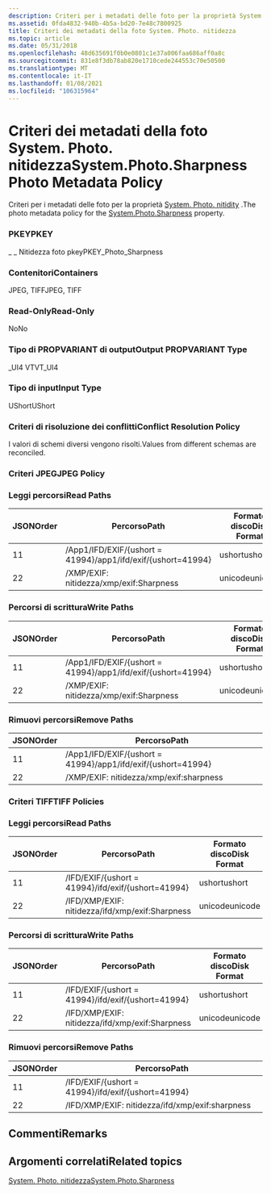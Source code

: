 ```yaml
---
description: Criteri per i metadati delle foto per la proprietà System. Photo. Nitidity.
ms.assetid: 0fda4832-940b-4b5a-bd20-7e48c7800925
title: Criteri dei metadati della foto System. Photo. nitidezza
ms.topic: article
ms.date: 05/31/2018
ms.openlocfilehash: 48d635691f0b0e0801c1e37a006faa686aff0a8c
ms.sourcegitcommit: 831e8f3db78ab820e1710cede244553c70e50500
ms.translationtype: MT
ms.contentlocale: it-IT
ms.lasthandoff: 01/08/2021
ms.locfileid: "106315964"
---
```

# <a name="systemphotosharpness-photo-metadata-policy"></a><span data-ttu-id="23316-103">Criteri dei metadati della foto System. Photo. nitidezza</span><span class="sxs-lookup"><span data-stu-id="23316-103">System.Photo.Sharpness Photo Metadata Policy</span></span>

<span data-ttu-id="23316-104">Criteri per i metadati delle foto per la proprietà [System. Photo. nitidity](../properties/props-system-photo-sharpness.md) .</span><span class="sxs-lookup"><span data-stu-id="23316-104">The photo metadata policy for the [System.Photo.Sharpness](../properties/props-system-photo-sharpness.md) property.</span></span>

### <a name="pkey"></a><span data-ttu-id="23316-105">PKEY</span><span class="sxs-lookup"><span data-stu-id="23316-105">PKEY</span></span>

<span data-ttu-id="23316-106">\_ \_ Nitidezza foto pkey</span><span class="sxs-lookup"><span data-stu-id="23316-106">PKEY\_Photo\_Sharpness</span></span>

### <a name="containers"></a><span data-ttu-id="23316-107">Contenitori</span><span class="sxs-lookup"><span data-stu-id="23316-107">Containers</span></span>

<span data-ttu-id="23316-108">JPEG, TIFF</span><span class="sxs-lookup"><span data-stu-id="23316-108">JPEG, TIFF</span></span>

### <a name="read-only"></a><span data-ttu-id="23316-109">Read-Only</span><span class="sxs-lookup"><span data-stu-id="23316-109">Read-Only</span></span>

<span data-ttu-id="23316-110">No</span><span class="sxs-lookup"><span data-stu-id="23316-110">No</span></span>

### <a name="output-propvariant-type"></a><span data-ttu-id="23316-111">Tipo di PROPVARIANT di output</span><span class="sxs-lookup"><span data-stu-id="23316-111">Output PROPVARIANT Type</span></span>

<span data-ttu-id="23316-112">\_UI4 VT</span><span class="sxs-lookup"><span data-stu-id="23316-112">VT\_UI4</span></span>

### <a name="input-type"></a><span data-ttu-id="23316-113">Tipo di input</span><span class="sxs-lookup"><span data-stu-id="23316-113">Input Type</span></span>

<span data-ttu-id="23316-114">UShort</span><span class="sxs-lookup"><span data-stu-id="23316-114">UShort</span></span>

### <a name="conflict-resolution-policy"></a><span data-ttu-id="23316-115">Criteri di risoluzione dei conflitti</span><span class="sxs-lookup"><span data-stu-id="23316-115">Conflict Resolution Policy</span></span>

<span data-ttu-id="23316-116">I valori di schemi diversi vengono risolti.</span><span class="sxs-lookup"><span data-stu-id="23316-116">Values from different schemas are reconciled.</span></span>

### <a name="jpeg-policy"></a><span data-ttu-id="23316-117">Criteri JPEG</span><span class="sxs-lookup"><span data-stu-id="23316-117">JPEG Policy</span></span>

### <a name="read-paths"></a><span data-ttu-id="23316-118">Leggi percorsi</span><span class="sxs-lookup"><span data-stu-id="23316-118">Read Paths</span></span>



| <span data-ttu-id="23316-119">JSON</span><span class="sxs-lookup"><span data-stu-id="23316-119">Order</span></span> | <span data-ttu-id="23316-120">Percorso</span><span class="sxs-lookup"><span data-stu-id="23316-120">Path</span></span>                          | <span data-ttu-id="23316-121">Formato disco</span><span class="sxs-lookup"><span data-stu-id="23316-121">Disk Format</span></span> |
|-------|-------------------------------|-------------|
| <span data-ttu-id="23316-122">1</span><span class="sxs-lookup"><span data-stu-id="23316-122">1</span></span>     | <span data-ttu-id="23316-123">/App1/IFD/EXIF/{ushort = 41994}</span><span class="sxs-lookup"><span data-stu-id="23316-123">/app1/ifd/exif/{ushort=41994}</span></span> | <span data-ttu-id="23316-124">ushort</span><span class="sxs-lookup"><span data-stu-id="23316-124">ushort</span></span>      |
| <span data-ttu-id="23316-125">2</span><span class="sxs-lookup"><span data-stu-id="23316-125">2</span></span>     | <span data-ttu-id="23316-126">/XMP/EXIF: nitidezza</span><span class="sxs-lookup"><span data-stu-id="23316-126">/xmp/exif:Sharpness</span></span>           | <span data-ttu-id="23316-127">unicode</span><span class="sxs-lookup"><span data-stu-id="23316-127">unicode</span></span>     |



 

### <a name="write-paths"></a><span data-ttu-id="23316-128">Percorsi di scrittura</span><span class="sxs-lookup"><span data-stu-id="23316-128">Write Paths</span></span>



| <span data-ttu-id="23316-129">JSON</span><span class="sxs-lookup"><span data-stu-id="23316-129">Order</span></span> | <span data-ttu-id="23316-130">Percorso</span><span class="sxs-lookup"><span data-stu-id="23316-130">Path</span></span>                          | <span data-ttu-id="23316-131">Formato disco</span><span class="sxs-lookup"><span data-stu-id="23316-131">Disk Format</span></span> |
|-------|-------------------------------|-------------|
| <span data-ttu-id="23316-132">1</span><span class="sxs-lookup"><span data-stu-id="23316-132">1</span></span>     | <span data-ttu-id="23316-133">/App1/IFD/EXIF/{ushort = 41994}</span><span class="sxs-lookup"><span data-stu-id="23316-133">/app1/ifd/exif/{ushort=41994}</span></span> | <span data-ttu-id="23316-134">ushort</span><span class="sxs-lookup"><span data-stu-id="23316-134">ushort</span></span>      |
| <span data-ttu-id="23316-135">2</span><span class="sxs-lookup"><span data-stu-id="23316-135">2</span></span>     | <span data-ttu-id="23316-136">/XMP/EXIF: nitidezza</span><span class="sxs-lookup"><span data-stu-id="23316-136">/xmp/exif:Sharpness</span></span>           | <span data-ttu-id="23316-137">unicode</span><span class="sxs-lookup"><span data-stu-id="23316-137">unicode</span></span>     |



 

### <a name="remove-paths"></a><span data-ttu-id="23316-138">Rimuovi percorsi</span><span class="sxs-lookup"><span data-stu-id="23316-138">Remove Paths</span></span>



| <span data-ttu-id="23316-139">JSON</span><span class="sxs-lookup"><span data-stu-id="23316-139">Order</span></span> | <span data-ttu-id="23316-140">Percorso</span><span class="sxs-lookup"><span data-stu-id="23316-140">Path</span></span>                          |
|-------|-------------------------------|
| <span data-ttu-id="23316-141">1</span><span class="sxs-lookup"><span data-stu-id="23316-141">1</span></span>     | <span data-ttu-id="23316-142">/App1/IFD/EXIF/{ushort = 41994}</span><span class="sxs-lookup"><span data-stu-id="23316-142">/app1/ifd/exif/{ushort=41994}</span></span> |
| <span data-ttu-id="23316-143">2</span><span class="sxs-lookup"><span data-stu-id="23316-143">2</span></span>     | <span data-ttu-id="23316-144">/XMP/EXIF: nitidezza</span><span class="sxs-lookup"><span data-stu-id="23316-144">/xmp/exif:sharpness</span></span>           |



 

### <a name="tiff-policies"></a><span data-ttu-id="23316-145">Criteri TIFF</span><span class="sxs-lookup"><span data-stu-id="23316-145">TIFF Policies</span></span>

### <a name="read-paths"></a><span data-ttu-id="23316-146">Leggi percorsi</span><span class="sxs-lookup"><span data-stu-id="23316-146">Read Paths</span></span>



| <span data-ttu-id="23316-147">JSON</span><span class="sxs-lookup"><span data-stu-id="23316-147">Order</span></span> | <span data-ttu-id="23316-148">Percorso</span><span class="sxs-lookup"><span data-stu-id="23316-148">Path</span></span>                     | <span data-ttu-id="23316-149">Formato disco</span><span class="sxs-lookup"><span data-stu-id="23316-149">Disk Format</span></span> |
|-------|--------------------------|-------------|
| <span data-ttu-id="23316-150">1</span><span class="sxs-lookup"><span data-stu-id="23316-150">1</span></span>     | <span data-ttu-id="23316-151">/IFD/EXIF/{ushort = 41994}</span><span class="sxs-lookup"><span data-stu-id="23316-151">/ifd/exif/{ushort=41994}</span></span> | <span data-ttu-id="23316-152">ushort</span><span class="sxs-lookup"><span data-stu-id="23316-152">ushort</span></span>      |
| <span data-ttu-id="23316-153">2</span><span class="sxs-lookup"><span data-stu-id="23316-153">2</span></span>     | <span data-ttu-id="23316-154">/IFD/XMP/EXIF: nitidezza</span><span class="sxs-lookup"><span data-stu-id="23316-154">/ifd/xmp/exif:Sharpness</span></span>  | <span data-ttu-id="23316-155">unicode</span><span class="sxs-lookup"><span data-stu-id="23316-155">unicode</span></span>     |



 

### <a name="write-paths"></a><span data-ttu-id="23316-156">Percorsi di scrittura</span><span class="sxs-lookup"><span data-stu-id="23316-156">Write Paths</span></span>



| <span data-ttu-id="23316-157">JSON</span><span class="sxs-lookup"><span data-stu-id="23316-157">Order</span></span> | <span data-ttu-id="23316-158">Percorso</span><span class="sxs-lookup"><span data-stu-id="23316-158">Path</span></span>                     | <span data-ttu-id="23316-159">Formato disco</span><span class="sxs-lookup"><span data-stu-id="23316-159">Disk Format</span></span> |
|-------|--------------------------|-------------|
| <span data-ttu-id="23316-160">1</span><span class="sxs-lookup"><span data-stu-id="23316-160">1</span></span>     | <span data-ttu-id="23316-161">/IFD/EXIF/{ushort = 41994}</span><span class="sxs-lookup"><span data-stu-id="23316-161">/ifd/exif/{ushort=41994}</span></span> | <span data-ttu-id="23316-162">ushort</span><span class="sxs-lookup"><span data-stu-id="23316-162">ushort</span></span>      |
| <span data-ttu-id="23316-163">2</span><span class="sxs-lookup"><span data-stu-id="23316-163">2</span></span>     | <span data-ttu-id="23316-164">/IFD/XMP/EXIF: nitidezza</span><span class="sxs-lookup"><span data-stu-id="23316-164">/ifd/xmp/exif:Sharpness</span></span>  | <span data-ttu-id="23316-165">unicode</span><span class="sxs-lookup"><span data-stu-id="23316-165">unicode</span></span>     |



 

### <a name="remove-paths"></a><span data-ttu-id="23316-166">Rimuovi percorsi</span><span class="sxs-lookup"><span data-stu-id="23316-166">Remove Paths</span></span>



| <span data-ttu-id="23316-167">JSON</span><span class="sxs-lookup"><span data-stu-id="23316-167">Order</span></span> | <span data-ttu-id="23316-168">Percorso</span><span class="sxs-lookup"><span data-stu-id="23316-168">Path</span></span>                     |
|-------|--------------------------|
| <span data-ttu-id="23316-169">1</span><span class="sxs-lookup"><span data-stu-id="23316-169">1</span></span>     | <span data-ttu-id="23316-170">/IFD/EXIF/{ushort = 41994}</span><span class="sxs-lookup"><span data-stu-id="23316-170">/ifd/exif/{ushort=41994}</span></span> |
| <span data-ttu-id="23316-171">2</span><span class="sxs-lookup"><span data-stu-id="23316-171">2</span></span>     | <span data-ttu-id="23316-172">/IFD/XMP/EXIF: nitidezza</span><span class="sxs-lookup"><span data-stu-id="23316-172">/ifd/xmp/exif:sharpness</span></span>  |



 

## <a name="remarks"></a><span data-ttu-id="23316-173">Commenti</span><span class="sxs-lookup"><span data-stu-id="23316-173">Remarks</span></span>

## <a name="related-topics"></a><span data-ttu-id="23316-174">Argomenti correlati</span><span class="sxs-lookup"><span data-stu-id="23316-174">Related topics</span></span>

<dl> <dt>

[<span data-ttu-id="23316-175">System. Photo. nitidezza</span><span class="sxs-lookup"><span data-stu-id="23316-175">System.Photo.Sharpness</span></span>](../properties/props-system-photo-sharpness.md)
</dt> </dl>

 

 

